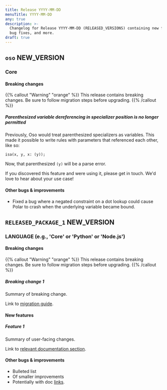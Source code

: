 ```yaml
---
title: Release YYYY-MM-DD
menuTitle: YYYY-MM-DD
any: true
description: >-
  Changelog for Release YYYY-MM-DD (RELEASED_VERSIONS) containing new features,
  bug fixes, and more.
draft: true
---
```


## `oso` NEW_VERSION

### Core

#### Breaking changes

{{% callout "Warning" "orange" %}}
  This release contains breaking changes. Be sure to follow migration steps
  before upgrading.
{{% /callout %}}

##### Parenthesized variable dereferencing in specializer position is no longer permitted

Previously, Oso would treat parenthesized specializers as variables. This made
it possible to write rules with parameters that referenced each other, like so:

```polar
isa(x, y, x: (y));
```

Now, that parenthesized `(y)` will be a parse error.

If you discovered this feature and were using it, please get in touch. We'd
love to hear about your use case!

#### Other bugs & improvements

- Fixed a bug where a negated constraint on a dot lookup could cause Polar to crash
  when the underlying variable became bound.

## `RELEASED_PACKAGE_1` NEW_VERSION

### LANGUAGE (e.g., 'Core' or 'Python' or 'Node.js')

#### Breaking changes

<!-- TODO: remove warning and replace with "None" if no breaking changes. -->

{{% callout "Warning" "orange" %}}
  This release contains breaking changes. Be sure to follow migration steps
  before upgrading.
{{% /callout %}}

##### Breaking change 1

Summary of breaking change.

Link to [migration guide]().

#### New features

##### Feature 1

Summary of user-facing changes.

Link to [relevant documentation section]().

#### Other bugs & improvements

- Bulleted list
- Of smaller improvements
- Potentially with doc [links]().
